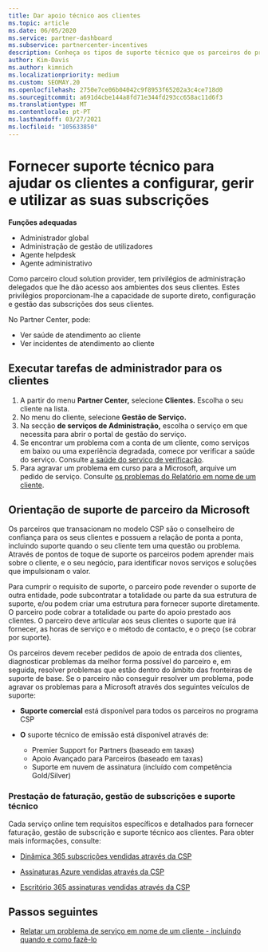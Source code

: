 ```yaml
---
title: Dar apoio técnico aos clientes
ms.topic: article
ms.date: 06/05/2020
ms.service: partner-dashboard
ms.subservice: partnercenter-incentives
description: Conheça os tipos de suporte técnico que os parceiros do programa Cloud Solution Provider podem oferecer aos seus clientes.
author: Kim-Davis
ms.author: kimnich
ms.localizationpriority: medium
ms.custom: SEOMAY.20
ms.openlocfilehash: 2750e7ce06b04042c9f8953f65202a3c4ce718d0
ms.sourcegitcommit: a691d4cbe144a8fd71e344fd293cc658ac11d6f3
ms.translationtype: MT
ms.contentlocale: pt-PT
ms.lasthandoff: 03/27/2021
ms.locfileid: "105633850"
---
```

# <a name="provide-technical-support-to-help-customers-configure-manage-and-use-their-subscriptions"></a>Fornecer suporte técnico para ajudar os clientes a configurar, gerir e utilizar as suas subscrições


**Funções adequadas**

- Administrador global
- Administração de gestão de utilizadores
- Agente helpdesk
- Agente administrativo

Como parceiro cloud solution provider, tem privilégios de administração delegados que lhe dão acesso aos ambientes dos seus clientes. Estes privilégios proporcionam-lhe a capacidade de suporte direto, configuração e gestão das subscrições dos seus clientes.

No Partner Center, pode:

- Ver saúde de atendimento ao cliente
- Ver incidentes de atendimento ao cliente

## <a name="perform-admin-tasks-for-your-customers"></a>Executar tarefas de administrador para os clientes

1. A partir do menu **Partner Center,** selecione **Clientes.** Escolha o seu cliente na lista.
2. No menu do cliente, selecione **Gestão de Serviço.**
3. Na secção **de serviços de Administração,** escolha o serviço em que necessita para abrir o portal de gestão do serviço.
4. Se encontrar um problema com a conta de um cliente, como serviços em baixo ou uma experiência degradada, comece por verificar a saúde do serviço. Consulte [a saúde do serviço de verificação](check-service-health.md).
5. Para agravar um problema em curso para a Microsoft, arquive um pedido de serviço. Consulte [os problemas do Relatório em nome de um cliente](report-problems-on-behalf-of-a-customer.md).

## <a name="microsoft-partner-support-guidance"></a>Orientação de suporte de parceiro da Microsoft

Os parceiros que transacionam no modelo CSP são o conselheiro de confiança para os seus clientes e possuem a relação de ponta a ponta, incluindo suporte quando o seu cliente tem uma questão ou problema. Através de pontos de toque de suporte os parceiros podem aprender mais sobre o cliente, e o seu negócio, para identificar novos serviços e soluções que impulsionam o valor.

Para cumprir o requisito de suporte, o parceiro pode revender o suporte de outra entidade, pode subcontratar a totalidade ou parte da sua estrutura de suporte, e/ou podem criar uma estrutura para fornecer suporte diretamente.  O parceiro pode cobrar a totalidade ou parte do apoio prestado aos clientes. O parceiro deve articular aos seus clientes o suporte que irá fornecer, as horas de serviço e o método de contacto, e o preço (se cobrar por suporte). 

Os parceiros devem receber pedidos de apoio de entrada dos clientes, diagnosticar problemas da melhor forma possível do parceiro e, em seguida, resolver problemas que estão dentro do âmbito das fronteiras de suporte de base. Se o parceiro não conseguir resolver um problema, pode agravar os problemas para a Microsoft através dos seguintes veículos de suporte:

- **Suporte comercial** está disponível para todos os parceiros no programa CSP

- **O** suporte técnico de emissão está disponível através de:

  - Premier Support for Partners (baseado em taxas)
  - Apoio Avançado para Parceiros (baseado em taxas)
  - Suporte em nuvem de assinatura (incluído com competência Gold/Silver)

### <a name="providing-billing-subscription-management-and-technical-support"></a>Prestação de faturação, gestão de subscrições e suporte técnico 

Cada serviço online tem requisitos específicos e detalhados para fornecer faturação, gestão de subscrição e suporte técnico aos clientes. Para obter mais informações, consulte:

- [Dinâmica 365 subscrições vendidas através da CSP](https://www.microsoftpartnercommunity.com/t5/CSP/Microsoft-Partner-Support-Guidance/m-p/5262#M30)

- [Assinaturas Azure vendidas através da CSP](https://www.microsoftpartnercommunity.com/t5/CSP/Microsoft-Partner-Support-Guidance/m-p/5263#M31)

- [Escritório 365 assinaturas vendidas através da CSP](https://www.microsoftpartnercommunity.com/t5/CSP/Microsoft-Partner-Support-Guidance/m-p/5264#M32)

## <a name="next-steps"></a>Passos seguintes

- [Relatar um problema de serviço em nome de um cliente - incluindo quando e como fazê-lo](report-problems-on-behalf-of-a-customer.md)